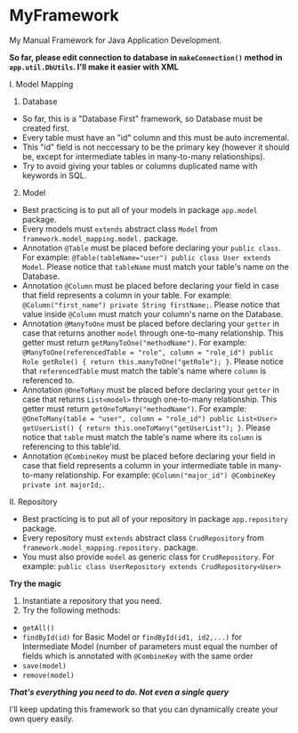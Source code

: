 # MyFramework
My Manual Framework for Java Application Development.

**So far, please edit connection to database in ```makeConnection()``` method in ```app.util.DbUtils```. I'll make it easier with XML**

I. Model Mapping
1. Database
- So far, this is a "Database First" framework, so Database must be created first.
- Every table must have an "id" column and this must be auto incremental.
- This "id" field is not neccessary to be the primary key (however it should be, except for intermediate tables in many-to-many relationships).
- Try to avoid giving your tables or columns duplicated name with keywords in SQL.
2. Model
- Best practicing is to put all of your models in package ```app.model``` package.
- Every models must ```extends``` abstract class ```Model``` from ```framework.model_mapping.model.``` package.
- Annotation ```@Table``` must be placed before declaring your ```public class```. For example:
      ```
      @Table(tableName="user")
      public class User extends Model
      ```. Please notice that ```tableName``` must match your table's name on the Database.
- Annotation ```@Column``` must be placed before declaring your field in case that field represents a column in your table. For example:
      ```
      @Column("first_name")
      private String firstName;
      ```. Please notice that value inside ```@Column``` must match your column's name on the Database.
- Annotation ```@ManyToOne``` must be placed before declaring your ```getter``` in case that returns another ```model``` through one-to-many relationship. This getter must return ```getManyToOne("methodName")```. For example:
      ```
      @ManyToOne(referencedTable = "role", column = "role_id")
      public Role getRole() {
        return this.manyToOne("getRole");
      }
      ```. Please notice that ```referencedTable``` must match the table's name where ```column``` is referenced to.
- Annotation ```@OneToMany``` must be placed before declaring your ```getter``` in case that returns  ```List<model>``` through one-to-many relationship. This getter must return ```getOneToMany("methodName")```. For example:
      ```
      @OneToMany(table = "user", column = "role_id")
      public List<User> getUserList() {
        return this.oneToMany("getUserList");
      }
      ```. Please notice that ```table``` must match the table's name where its ```column``` is referencing to this table'id.
- Annotation ```@CombineKey```  must be placed before declaring your field in case that field represents a column in your intermediate table in many-to-many relationship. For example:
      ```
      @Column("major_id")
      @CombineKey
      private int majorId;
      ```.  
      
      
II. Repository
- Best practicing is to put all of your repository in package ```app.repository``` package.
- Every repository must ```extends``` abstract class ```CrudRepository``` from ```framework.model_mapping.repository.``` package.
- You must also provide ```model``` as generic class for ```CrudRepository```. For example:
      ```
      public class UserRepository extends CrudRepository<User>
      ```
      
**Try the magic**      
1. Instantiate a repository that you need.
2. Try the following methods:
  - ```getAll()```
  - ```findById(id)``` for Basic Model or ```findById(id1, id2,...)``` for Intermediate Model (number of parameters must equal the number of fields which is annotated with ```@CombineKey``` with the same order
  - ```save(model)```
  - ```remove(model)```
  
***That's everything you need to do. Not even a single query***

I'll keep updating this framework so that you can dynamically create your own query easily.  
